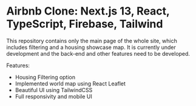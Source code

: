 # Airbnb Clone: Next.js 13, React, TypeScript, Firebase, Tailwind

This repository contains only the main page of the whole site, which includes filtering and a housing showcase map. It is currently under development and the back-end and other features need to be developed.

Features:

- Housing Filtering option
- Implemented world map using React Leaflet
- Beautiful UI using TailwindCSS
- Full responsivity and mobile UI
